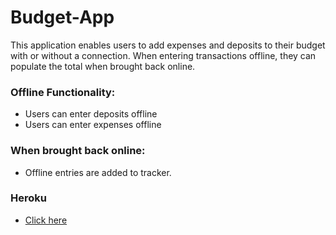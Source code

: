 # Budget-App

This application enables users to add expenses and deposits to their budget with or without a connection. When entering transactions offline, they can populate the total when brought back online.
### Offline Functionality:
 * Users can enter deposits offline
 * Users can enter expenses offline
### When brought back online:
 * Offline entries are added to tracker.
### Heroku
 * [Click here](https://serene-eyrie-09704.herokuapp.com/)
